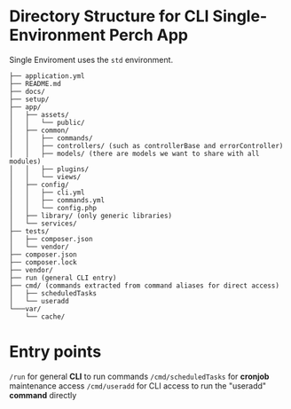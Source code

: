 # Directory Structure for CLI Single-Environment Perch App

Single Enviroment uses the `std` environment.

```
├── application.yml
├── README.md
├── docs/
├── setup/
├── app/
│   ├── assets/
│   │   └── public/
│   ├── common/
│   │   ├── commands/
│   │   ├── controllers/ (such as controllerBase and errorController)
│   │   ├── models/ (there are models we want to share with all modules)
│   │   ├── plugins/
│   │   └── views/
│   ├── config/
│   │   ├── cli.yml
│   │   ├── commands.yml
│   │   └── config.php
│   ├── library/ (only generic libraries)
│   └── services/
├── tests/
│   ├── composer.json
│   └── vendor/
├── composer.json
├── composer.lock
├── vendor/
├── run (general CLI entry)
├── cmd/ (commands extracted from command aliases for direct access)
│   ├── scheduledTasks
│   └── useradd
└───var/
    └── cache/
```

# Entry points

`/run` for general **CLI** to run commands
`/cmd/scheduledTasks` for **cronjob** maintenance access
`/cmd/useradd` for CLI access to run the "useradd" **command** directly
